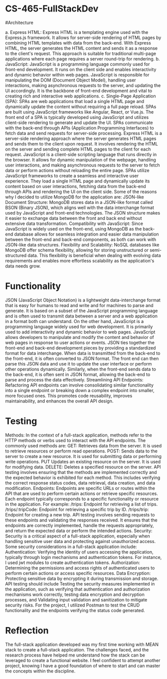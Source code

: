 # CS-465-FullStackDev

#Architecture

a. Express HTML: Express HTML is a templating engine used with the Express.js framework. It allows for server-side rendering of HTML pages by combining HTML templates with data from the back-end. With Express HTML, the server generates the HTML content and sends it as a response to the client's request. This approach is suitable for traditional multi-page applications where each page requires a server round-trip for rendering.
b. JavaScript: JavaScript is a programming language commonly used for front-end development. It runs on the client side and enables interactivity and dynamic behavior within web pages. JavaScript is responsible for manipulating the DOM (Document Object Model), handling user interactions, making asynchronous requests to the server, and updating the UI accordingly. It is the backbone of front-end development and vital to creating rich and interactive web applications.
c. Single-Page Application (SPA): SPAs are web applications that load a single HTML page and dynamically update the content without requiring a full page reload. SPAs are built using JavaScript frameworks like Angular, React, or Vue.js. The front end of a SPA is typically developed using JavaScript and utilizes client-side rendering to generate and update the UI. SPAs communicate with the back-end through APIs (Application Programming Interfaces) to fetch data and send requests for server-side processing.
Express HTML is a server-side rendering approach where the server generates HTML pages and sends them to the client upon request. It involves rendering the HTML on the server and sending complete HTML pages to the client for each request.
JavaScript is a client-side scripting language that runs directly in the browser. It allows for dynamic manipulation of the webpage, handling user interactions, and making asynchronous requests to the server to fetch data or perform actions without reloading the entire page.
SPAs utilize JavaScript frameworks to create a seamless and interactive user experience. They load a single HTML page and dynamically update its content based on user interactions, fetching data from the back-end through APIs and rendering the UI on the client side.
Some of the reasons why I decided to utilize MongoDB for the application are:
JSON-like Document Structure: MongoDB stores data in a JSON-like format called BSON (Binary JSON), which aligns well with the data interchange format used by JavaScript and front-end technologies. The JSON structure makes it easier to exchange data between the front and back end without extensive data transformation.
Compatibility with JavaScript: Since JavaScript is widely used on the front-end, using MongoDB as the back-end database allows for seamless integration and easier data manipulation between the front-end and back-end components, as both can work with JSON-like data structures.
Flexibility and Scalability: NoSQL databases like MongoDB offer schema flexibility, allowing for storing unstructured or semi-structured data. This flexibility is beneficial when dealing with evolving data requirements and enables more effortless scalability as the application's data needs grow.

# Functionality

JSON (JavaScript Object Notation) is a lightweight data-interchange format that is easy for humans to read and write and for machines to parse and generate. It is based on a subset of the JavaScript programming language and is often used to transmit data between a server and a web application in a format both can understand.
On the other hand, JavaScript is a programming language widely used for web development. It is primarily used to add interactivity and dynamic behavior to web pages. JavaScript allows developers to manipulate and modify the content and behavior of web pages in response to user actions or events.
JSON ties together the front-end and back-end development pieces by providing a standardized format for data interchange. When data is transmitted from the back-end to the front-end, it is often converted to JSON format. The front end can then parse this JSON data and use it to update the user interface or perform other operations dynamically. Similarly, when the front-end sends data to the back-end, it is often sent in JSON format, allowing the back-end to parse and process the data effectively.
Streamlining API Endpoints: Refactoring API endpoints can involve consolidating similar functionality into a single endpoint or breaking down a complex endpoint into smaller, more focused ones. This promotes code reusability, improves maintainability, and enhances the overall API design.

# Testing

Methods: In the context of a full-stack application, methods refer to the HTTP methods or verbs used to interact with the API endpoints. The commonly used methods are:
GET: Retrieves data from the server. It is used to retrieve resources or perform read operations.
POST: Sends data to the server to create a new resource. It is used for submitting data or performing write operations.
PUT Updates an existing resource on the server. It is used for modifying data.
DELETE: Deletes a specified resource on the server.
API testing involves ensuring that the methods are implemented correctly and the expected behavior is exhibited for each method. This includes verifying the correct response status codes, data retrieval, data creation, and data modification.
Endpoints: Endpoints are specific URLs or routes within the API that are used to perform certain actions or retrieve specific resources. Each endpoint typically corresponds to a specific functionality or resource in the application. For example:
/trips: Endpoint for retrieving a list of trips.
/trips/:tripCode: Endpoint for retrieving a specific trip by ID.
/trips/trip: Endpoint for creating a new trip.
API testing involves sending requests to these endpoints and validating the responses received. It ensures that the endpoints are correctly implemented, handle the requests appropriately, and return the expected data or perform the intended actions.
Security: Security is a critical aspect of a full-stack application, especially when handling sensitive user data and protecting against unauthorized access. Some security considerations in a full-stack application include:
Authentication: Verifying the identity of users accessing the application, typically through login mechanisms and authentication tokens. For instance, I used jwt modules to create authentication tokens.
Authorization: Determining the permissions and access rights of authenticated users to perform certain actions or access specific resources.
Data Encryption: Protecting sensitive data by encrypting it during transmission and storage. 
API testing should include
Testing the security measures implemented in the application, such as verifying that authentication and authorization mechanisms work correctly,
testing data encryption and decryption processes, and
Validating input validation and sanitization to mitigate security risks.
For the project, I utilized Postman to test the CRUD functionality and the endpoints verifying the status code generated.

# Reflection

The full-stack application developed was my first time working with MEAN stack to create a full-stack application. The challenges faced, and the research process have helped me understand how the stack can be leveraged to create a functional website. I feel confident to attempt another project, knowing I have a good foundation of where to start and can master the concepts within the discipline. 
